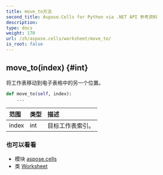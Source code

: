 ```yaml
---
title: move_to方法
second_title: Aspose.Cells for Python via .NET API 参考资料
description:
type: docs
weight: 170
url: /zh/aspose.cells/worksheet/move_to/
is_root: false
---
```

##  move_to(index) {#int}
将工作表移动到电子表格中的另一个位置。



```python
def move_to(self, index):
    ...
```


|范围|类型|描述|
| :- | :- | :- |
| index | int |目标工作表索引。|



### 也可以看看
* 模块 [aspose.cells](../../)
* 类 [Worksheet](/cells/python-net/zh/aspose.cells/worksheet)
